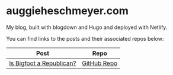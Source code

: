 # auggieheschmeyer.com
My blog, built with blogdown and Hugo and deployed with Netlify.

You can find links to the posts and their associated repos below:

| Post | Repo |
|------|------|
|[Is Bigfoot a Republican?](https://www.auggieheschmeyer.com/blog/is-bigfoot-a-republican/)|[GitHub Repo](https://github.com/realauggieheschmeyer/is_bigfoot_a_republican)|
